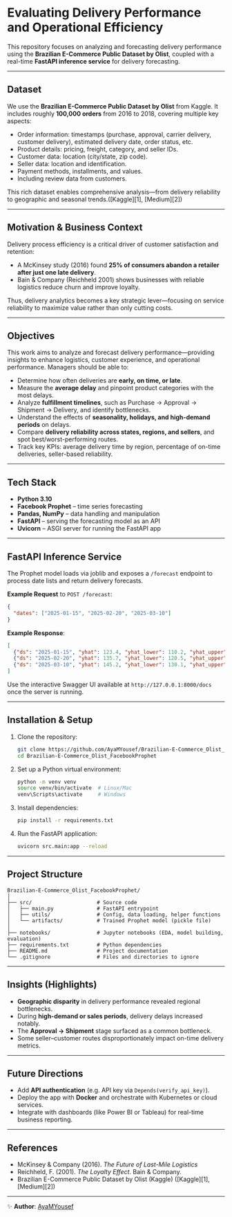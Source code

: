 # Evaluating Delivery Performance and Operational Efficiency

This repository focuses on analyzing and forecasting delivery performance using the **Brazilian E-Commerce Public Dataset by Olist**, coupled with a real-time **FastAPI inference service** for delivery forecasting.

---

## Dataset

We use the **Brazilian E-Commerce Public Dataset by Olist** from Kaggle. It includes roughly **100,000 orders** from 2016 to 2018, covering multiple key aspects:

* Order information: timestamps (purchase, approval, carrier delivery, customer delivery), estimated delivery date, order status, etc.
* Product details: pricing, freight, category, and seller IDs.
* Customer data: location (city/state, zip code).
* Seller data: location and identification.
* Payment methods, installments, and values.
* Including review data from customers.

This rich dataset enables comprehensive analysis—from delivery reliability to geographic and seasonal trends.([Kaggle][1], [Medium][2])

---

## Motivation & Business Context

Delivery process efficiency is a critical driver of customer satisfaction and retention:

* A McKinsey study (2016) found **25% of consumers abandon a retailer after just one late delivery**.
* Bain & Company (Reichheld 2001) shows businesses with reliable logistics reduce churn and improve loyalty.

Thus, delivery analytics becomes a key strategic lever—focusing on service reliability to maximize value rather than only cutting costs.

---

## Objectives

This work aims to analyze and forecast delivery performance—providing insights to enhance logistics, customer experience, and operational performance. Managers should be able to:

* Determine how often deliveries are **early, on time, or late**.
* Measure the **average delay** and pinpoint product categories with the most delays.
* Analyze **fulfillment timelines**, such as Purchase → Approval → Shipment → Delivery, and identify bottlenecks.
* Understand the effects of **seasonality, holidays, and high-demand periods** on delays.
* Compare **delivery reliability across states, regions, and sellers**, and spot best/worst-performing routes.
* Track key KPIs: average delivery time by region, percentage of on-time deliveries, seller-based reliability.

---

## Tech Stack

* **Python 3.10**
* **Facebook Prophet** – time series forecasting
* **Pandas, NumPy** – data handling and manipulation
* **FastAPI** – serving the forecasting model as an API
* **Uvicorn** – ASGI server for running the FastAPI app

---

## FastAPI Inference Service

The Prophet model loads via joblib and exposes a `/forecast` endpoint to process date lists and return delivery forecasts.

**Example Request** to `POST /forecast`:

```json
{
  "dates": ["2025-01-15", "2025-02-20", "2025-03-10"]
}
```

**Example Response**:

```json
[
  {"ds": "2025-01-15", "yhat": 123.4, "yhat_lower": 110.2, "yhat_upper": 140.6},
  {"ds": "2025-02-20", "yhat": 135.7, "yhat_lower": 120.5, "yhat_upper": 150.8},
  {"ds": "2025-03-10", "yhat": 145.2, "yhat_lower": 130.1, "yhat_upper": 160.3}
]
```

Use the interactive Swagger UI available at `http://127.0.0.1:8000/docs` once the server is running.

---

## Installation & Setup

1. Clone the repository:

   ```bash
   git clone https://github.com/AyaMYousef/Brazilian-E-Commerce_Olist_FacebookProphet.git
   cd Brazilian-E-Commerce_Olist_FacebookProphet
   ```

2. Set up a Python virtual environment:

   ```bash
   python -m venv venv
   source venv/bin/activate  # Linux/Mac
   venv\Scripts\activate     # Windows
   ```

3. Install dependencies:

   ```bash
   pip install -r requirements.txt
   ```

4. Run the FastAPI application:

   ```bash
   uvicorn src.main:app --reload
   ```

---

## Project Structure

```
Brazilian-E-Commerce_Olist_FacebookProphet/
│
├── src/                     # Source code
│   ├── main.py              # FastAPI entrypoint
│   ├── utils/               # Config, data loading, helper functions
│   └── artifacts/           # Trained Prophet model (pickle file)
│
├── notebooks/               # Jupyter notebooks (EDA, model building, evaluation)
├── requirements.txt         # Python dependencies
├── README.md                # Project documentation
└── .gitignore               # Files and directories to ignore
```

---

## Insights (Highlights)

* **Geographic disparity** in delivery performance revealed regional bottlenecks.
* During **high-demand or sales periods**, delivery delays increased notably.
* The **Approval → Shipment** stage surfaced as a common bottleneck.
* Some seller–customer routes disproportionately impact on-time delivery metrics.

---

## Future Directions

* Add **API authentication** (e.g. API key via `Depends(verify_api_key)`).
* Deploy the app with **Docker** and orchestrate with Kubernetes or cloud services.
* Integrate with dashboards (like Power BI or Tableau) for real-time business reporting.

---

## References

* McKinsey & Company (2016). *The Future of Last-Mile Logistics*
* Reichheld, F. (2001). *The Loyalty Effect*. Bain & Company.
* Brazilian E-Commerce Public Dataset by Olist (Kaggle) ([Kaggle][1], [Medium][2])

---

✨ **Author**: [AyaMYousef](https://github.com/AyaMYousef)

